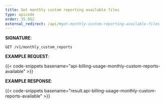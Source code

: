 ```yaml
---
title: Get monthly custom reporting available files
type: apicode
order: 35.952
external_redirect: /api/#get-monthly-custom-reporting-available-files
---
```


**SIGNATURE**:

`GET /v1/monthly_custom_reports`

**EXAMPLE REQUEST**:

{{< code-snippets basename="api-billing-usage-monthly-custom-reports-available" >}}

**EXAMPLE RESPONSE**:

{{< code-snippets basename="result.api-billing-usage-monthly-custom-reports-available" >}}